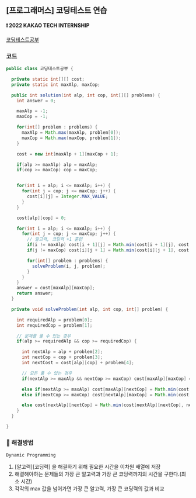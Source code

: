 ## [프로그래머스] 코딩테스트 연습

**❗ 2022 KAKAO TECH INTERNSHIP**

[코딩테스트공부](https://school.programmers.co.kr/learn/courses/30/lessons/118668)

### 코드

```java
public class 코딩테스트공부 {

  private static int[][] cost;
  private static int maxAlp, maxCop;

  public int solution(int alp, int cop, int[][] problems) {
    int answer = 0;

    maxAlp = -1;
    maxCop = -1;

    for(int[] problem : problems) {
      maxAlp = Math.max(maxAlp, problem[0]);
      maxCop = Math.max(maxCop, problem[1]);
    }

    cost = new int[maxAlp + 1][maxCop + 1];

    if(alp >= maxAlp) alp = maxAlp;
    if(cop >= maxCop) cop = maxCop;


    for(int i = alp; i <= maxAlp; i++) {
      for(int j = cop; j <= maxCop; j++) {
        cost[i][j] = Integer.MAX_VALUE;
      }
    }

    cost[alp][cop] = 0;

    for(int i = alp; i <= maxAlp; i++) {
      for(int j = cop; j <= maxCop; j++) {
        // 알고력, 코딩력 +1 훈련
        if(i != maxAlp) cost[i + 1][j] = Math.min(cost[i + 1][j], cost[i][j] + 1);
        if(j != maxCop) cost[i][j + 1] = Math.min(cost[i][j + 1], cost[i][j] + 1);

        for(int[] problem : problems) {
          solveProblem(i, j, problem);
        }
      }
    }
    answer = cost[maxAlp][maxCop];
    return answer;
  }

  private void solveProblem(int alp, int cop, int[] problem) {

    int requiredAlp = problem[0];
    int requiredCop = problem[1];

    // 문제를 풀 수 있는 경우
    if(alp >= requiredAlp && cop >= requiredCop) {

      int nextAlp = alp + problem[2];
      int nextCop = cop + problem[3];
      int nextCost = cost[alp][cop] + problem[4];

      // 모든 풀 수 있는 경우
      if(nextAlp >= maxAlp && nextCop >= maxCop) cost[maxAlp][maxCop] = Math.min(cost[maxAlp][maxCop], nextCost);

      else if(nextAlp >= maxAlp) cost[maxAlp][nextCop] = Math.min(cost[maxAlp][nextCop], nextCost);
      else if(nextCop >= maxCop) cost[nextAlp][maxCop] = Math.min(cost[nextAlp][maxCop], nextCost);

      else cost[nextAlp][nextCop] = Math.min(cost[nextAlp][nextCop], nextCost);
    }
  }

}


```

### 📖 해결방법

`Dynamic Programming`

1. [알고력][코딩력] 을 해결하기 위해 필요한 시간을 이차원 배열에 저장
2. 해결해야하는 문제들의 가장 큰 알고력과 가장 큰 코딩력까지의 시간을 구한다.(최소 시간)
3. 각각의 max 값을 넘어가면 가장 큰 알고력, 가장 큰 코딩력의 값과 비교